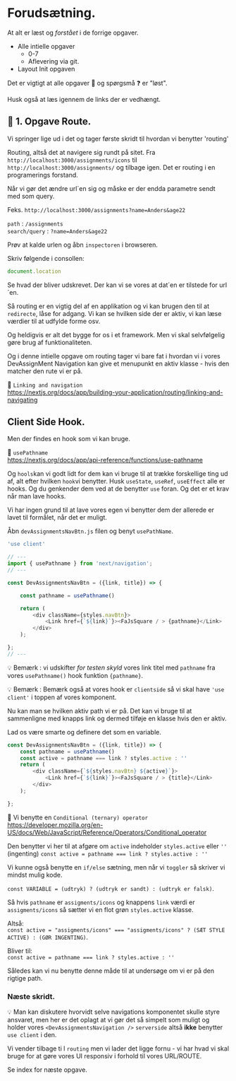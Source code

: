 # Forudsætning.

At alt er læst og *forstået* i de forrige opgaver.

* Alle intielle opgaver
    * 0-7
    * Aflevering via git.
* Layout Init opgaven

Det er vigtigt at alle opgaver :dart: og spørgsmå :question: er "løst".

Husk også at læs igennem de links der er vedhængt.

## :dart: 1. Opgave Route.

Vi springer lige ud i det og tager første skridt til hvordan vi benytter 'routing'

Routing, altså det at navigere sig rundt på sitet. Fra `http://localhost:3000/assignments/icons` til `http://localhost:3000/assignments/` og tilbage igen. Det er routing i en programerings forstand.

Når vi gør det ændre url´en sig og måske er der endda parametre sendt med som query.

Feks. `http://localhost:3000/assignments?name=Anders&age22`

`path` : `/assignments`        
`search/query` : `?name=Anders&age22`

Prøv at kalde urlen og åbn `inspectoren` i browseren.

Skriv følgende i consollen:

```javascript
document.location
```

Se hvad der bliver udskrevet. Der kan vi se vores at dat´en er tilstede for url´en.

Så routing er en vigtig del af en applikation og vi kan brugen den til at `redirecte`, låse for adgang. Vi kan se hvilken side der er aktiv, vi kan læse værdier til at udfylde forme osv.

Og heldigvis er alt det bygge for os i et framework. Men vi skal selvfølgelig gøre brug af funktionaliteten.

Og i denne intielle opgave om routing tager vi bare fat i hvordan vi i vores DevAssignMent Navigation kan give et menupunkt en aktiv klasse - hvis den matcher den rute vi er på.

:link: `Linking and navigation`    
https://nextjs.org/docs/app/building-your-application/routing/linking-and-navigating

## Client Side Hook.

Men der findes en hook som vi kan bruge.

:link: `usePathname`    
https://nextjs.org/docs/app/api-reference/functions/use-pathname

Og `hools`kan vi godt lidt for dem kan vi bruge til at trække forskellige ting ud af, alt efter hvilken `hook`vi benytter. Husk `useState`, `useRef`, `useEffect` alle er hooks. Og du genkender dem ved at de benytter `use` foran. Og det er et krav når man lave hooks.

Vi har ingen grund til at lave vores egen vi benytter dem der allerede er lavet til formålet, når det er muligt.

Åbn `devAssignmentsNavBtn.js` filen og benyt `usePathName`.

```javascript
'use client'

// ---
import { usePathname } from 'next/navigation';
// ---

const DevAssignmentsNavBtn = ({link, title}) => { 

    const pathname = usePathname()

    return (
        <div className={styles.navBtn}>
            <Link href={`${link}`}><FaJsSquare / > {pathname}</Link>
        </div>
    );

};
// ---
```

:bulb: Bemærk : vi udskifter *for testen skyld* vores link titel med `pathname` fra vores `usePathname()` hook funktion `{pathname}`.

:bulb: Bemærk : Bemærk også at vores hook er `clientside` så vi skal have `'use client'` i toppen af vores komponent.

Nu kan man se hvilken aktiv path vi er på. Det kan vi bruge til at sammenligne med knapps link og dermed tilføje en klasse hvis den er aktiv.  

Lad os være smarte og definere det som en variable.

```javascript
const DevAssignmentsNavBtn = ({link, title}) => { 
    const pathname = usePathname()
    const active = pathname === link ? styles.active : ''
    return (
        <div className={`${styles.navBtn} ${active}`}>
            <Link href={`${link}`}><FaJsSquare / > {title}</Link>
        </div>
    );

};
```

:link: Vi benytte en `Conditional (ternary) operator`   
https://developer.mozilla.org/en-US/docs/Web/JavaScript/Reference/Operators/Conditional_operator

Den benytter vi her til at afgøre om `active` indeholder `styles.active` eller `''` (ingenting)
`const active = pathname === link ? styles.active : ''`

Vi kunne også benytte en `if/else` sætning, men når vi `toggler` så skriver vi mindst mulig kode.

`const VARIABLE = (udtryk) ? (udtryk er sandt) : (udtryk er falsk)`.

Så hvis `pathname` er `assigments/icons` og knappens `link` værdi er `assigments/icons` så sætter vi en flot grøn `styles.active` klasse.

Altså:  
`const active = "assigments/icons" === "assigments/icons" ? (SÆT STYLE ACTIVE) : (GØR INGENTING)`. 

Bliver til:     
`const active = pathname === link ? styles.active : ''`

Således kan vi nu benytte denne måde til at undersøge om vi er på den rigtige path.


### Næste skridt.

:bulb: Man kan diskutere hvorvidt selve navigations komponentet skulle styre ansvaret, men her er det oplagt at vi gør det så simpelt som muligt og holder vores `<DevAssignmentsNavigation />` `serverside` altså **ikke** benytter `use client` i den.

Vi vender tilbage ti l `routing` men vi lader det ligge fornu - vi har hvad vi skal bruge for at gøre vores UI responsiv i forhold til vores URL/ROUTE.

Se index for næste opgave.